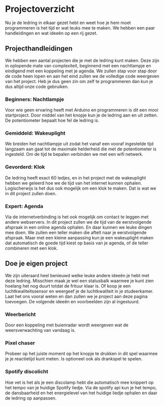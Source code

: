 # Projectoverzicht
Nu je de ledring in elkaar gezet hebt en weet hoe je hem moet programmeren is het tijd er wat leuks mee te maken. We hebben een paar handleidingen en wat ideeën op een rij gezet.

## Projecthandleidingen
We hebben een aantal projecten die je met de ledring kunt maken. Deze zijn in oplopende mate van complexiteit, beginnend met een nachtlampje en eindigend met een koppeling met je agenda. We zullen stap voor stap door de code heen lopen en aan het eind zullen we de volledige code weergeven van het project. Heb je dus geen zin om zelf te programmeren dan kun je dus altijd onze code gebruiken.

### Beginners: Nachtlampje
Voor wie geen ervaring heeft met Arduino en programmeren is dit een mooi startproject. Door middel van het knopje kun je de ledring aan en uit zetten. De potentiometer bepaalt hoe fel de ledring is.

### Gemiddeld: Wakeuplight
We breiden het nachtlampje uit zodat het vanaf een vooraf ingestelde tijd langzaam aan gaat tot de maximale helderheid die met de potentiometer is ingesteld. Om de tijd te bepalen verbinden we met een wifi netwerk.

### Gevorderd: Klok
De ledring heeft exact 60 ledjes, en in het project met de wakeuplight hebben we geleerd hoe we de tijd van het internet kunnen ophalen. Logischerwijs is het dus ook mogelijk om een klok te maken. Dat is wat we in dit project zullen doen.

### Expert: Agenda
Via de internetverbinding is het ook mogelijk om contact te leggen met andere webservers. In dit project zullen we de tijd van de eerstvolgende afspraak in een online agenda ophalen. En daar kunnen we leuke dingen mee doen. We zullen een teller maken die aftelt naar je eerstvolgende afspraak. Maar met een kleine aanpassing kun je een wakeuplight maken dat automatisch de goede tijd kiest op basis van je agenda, of de teller combineren met een klok.

## Doe je eigen project
We zijn uiteraard heel benieuwd welke leuke andere ideeën je hebt met deze ledring. Misschien maak je wel een statusbalk waarmee je kunt zien hoelang het nog duurt totdat de frituur klaar is. Of koop je een luchtkwaliteitssensor en weergeef je de luchtkwaliteit in je studeerkamer. Laat het ons vooral weten en dan zullen we je project aan deze pagina toevoegen. De volgende ideeën en voorbeelden zijn al ingestuurd.

### Weerbericht
Door een koppeling met buienradar wordt weergeven wat de weersverwachting van vandaag is.

### Pixel chaser
Probeer op het juiste moment op het knopje te drukken in dit spel waarmee je je reactietijd kunt meten. Is optioneel ook als drankspel te spelen.

### Spotify discolicht
Hoe vet is het als je een discolamp hebt die automatisch mee knippert op het tempo van je huidige Spotify liedje. Via de spotify api kun je het tempo, de dansbaarheid en het energielevel van het huidige liedje ophalen en daar de ledring op aanpassen.
